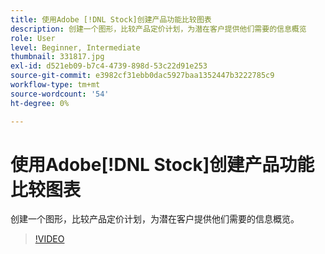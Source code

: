 ```yaml
---
title: 使用Adobe [!DNL Stock]创建产品功能比较图表
description: 创建一个图形，比较产品定价计划，为潜在客户提供他们需要的信息概览
role: User
level: Beginner, Intermediate
thumbnail: 331817.jpg
exl-id: d521eb09-b7c4-4739-898d-53c22d91e253
source-git-commit: e3982cf31ebb0dac5927baa1352447b3222785c9
workflow-type: tm+mt
source-wordcount: '54'
ht-degree: 0%

---
```


# 使用Adobe[!DNL Stock]创建产品功能比较图表

创建一个图形，比较产品定价计划，为潜在客户提供他们需要的信息概览。

>[!VIDEO](https://video.tv.adobe.com/v/331817?hidetitle=true)
